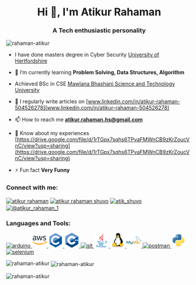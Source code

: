 <h1 align="center">Hi 👋, I'm Atikur Rahaman</h1>
<h3 align="center">A  Tech enthusiastic personality </h3>


<p align="left"> <img src="https://komarev.com/ghpvc/?username=rahaman-atikur&label=Profile%20views&color=0e75b6&style=flat" alt="rahaman-atikur" /> </p>

- I have done  masters degree in Cyber Security [University of Hertfordshire](https://www.herts.ac.uk/)

- 🌱 I’m currently learning **Problem Solving, Data Structures, Algorithm**

- Achieved BSc in CSE [Mawlana Bhashani Science and Technology University](https://mbstu.ac.bd/)

- 📝 I regularly write articles on [www.linkedin.com/in/atikur-rahaman-504526278](www.linkedin.com/in/atikur-rahaman-504526278)

- 📫 How to reach me **atikur.rahaman.hs@gmail.com**

- 📄 Know about my experiences [https://drive.google.com/file/d/1rTGpx7sqhs6TPvaFMWnCB9zKrZoucVnC/view?usp=sharing](https://drive.google.com/file/d/1rTGpx7sqhs6TPvaFMWnCB9zKrZoucVnC/view?usp=sharing)

- ⚡ Fun fact **Very Funny**

<h3 align="left">Connect with me:</h3>
<p align="left">
<a href="www.linkedin.com/in/atikur-rahaman-504526278" target="blank"><img align="center" src="https://raw.githubusercontent.com/rahuldkjain/github-profile-readme-generator/master/src/images/icons/Social/linked-in-alt.svg" alt="atikur rahaman" height="30" width="40" /></a>
<a href="https://www.facebook.com/atiman.rahman/" target="blank"><img align="center" src="https://raw.githubusercontent.com/rahuldkjain/github-profile-readme-generator/master/src/images/icons/Social/facebook.svg" alt="atikur rahaman shuvo" height="30" width="40" /></a>
<a href="https://instagram.com/atik_shuvo" target="blank"><img align="center" src="https://raw.githubusercontent.com/rahuldkjain/github-profile-readme-generator/master/src/images/icons/Social/instagram.svg" alt="atik_shuvo" height="30" width="40" /></a>
<a href="https://www.hackerrank.com/@atikur_rahaman_1" target="blank"><img align="center" src="https://raw.githubusercontent.com/rahuldkjain/github-profile-readme-generator/master/src/images/icons/Social/hackerrank.svg" alt="@atikur_rahaman_1" height="30" width="40" /></a>
</p>

<h3 align="left">Languages and Tools:</h3>
<p align="left"> <a href="https://www.arduino.cc/" target="_blank" rel="noreferrer"> <img src="https://cdn.worldvectorlogo.com/logos/arduino-1.svg" alt="arduino" width="40" height="40"/> </a> <a href="https://aws.amazon.com" target="_blank" rel="noreferrer"> <img src="https://raw.githubusercontent.com/devicons/devicon/master/icons/amazonwebservices/amazonwebservices-original-wordmark.svg" alt="aws" width="40" height="40"/> </a> <a href="https://www.cprogramming.com/" target="_blank" rel="noreferrer"> <img src="https://raw.githubusercontent.com/devicons/devicon/master/icons/c/c-original.svg" alt="c" width="40" height="40"/> </a> <a href="https://www.w3schools.com/cpp/" target="_blank" rel="noreferrer"> <img src="https://raw.githubusercontent.com/devicons/devicon/master/icons/cplusplus/cplusplus-original.svg" alt="cplusplus" width="40" height="40"/> </a> <a href="https://git-scm.com/" target="_blank" rel="noreferrer"> <img src="https://www.vectorlogo.zone/logos/git-scm/git-scm-icon.svg" alt="git" width="40" height="40"/> </a> <a href="https://www.java.com" target="_blank" rel="noreferrer"> <img src="https://raw.githubusercontent.com/devicons/devicon/master/icons/java/java-original.svg" alt="java" width="40" height="40"/> </a> <a href="https://www.linux.org/" target="_blank" rel="noreferrer"> <img src="https://raw.githubusercontent.com/devicons/devicon/master/icons/linux/linux-original.svg" alt="linux" width="40" height="40"/> </a> <a href="https://www.mysql.com/" target="_blank" rel="noreferrer"> <img src="https://raw.githubusercontent.com/devicons/devicon/master/icons/mysql/mysql-original-wordmark.svg" alt="mysql" width="40" height="40"/> </a> <a href="https://postman.com" target="_blank" rel="noreferrer"> <img src="https://www.vectorlogo.zone/logos/getpostman/getpostman-icon.svg" alt="postman" width="40" height="40"/> </a> <a href="https://www.python.org" target="_blank" rel="noreferrer"> <img src="https://raw.githubusercontent.com/devicons/devicon/master/icons/python/python-original.svg" alt="python" width="40" height="40"/> </a> <a href="https://www.selenium.dev" target="_blank" rel="noreferrer"> <img src="https://raw.githubusercontent.com/detain/svg-logos/780f25886640cef088af994181646db2f6b1a3f8/svg/selenium-logo.svg" alt="selenium" width="40" height="40"/> </a> </p>

<p><img align="left" src="https://github-readme-stats.vercel.app/api/top-langs?username=rahaman-atikur&show_icons=true&locale=en&layout=compact" alt="rahaman-atikur" /></p>

<p>&nbsp;<img align="center" src="https://github-readme-stats.vercel.app/api?username=rahaman-atikur&show_icons=true&locale=en" alt="rahaman-atikur" /></p>

<p><img align="center" src="https://github-readme-streak-stats.herokuapp.com/?user=rahaman-atikur&" alt="rahaman-atikur" /></p>

